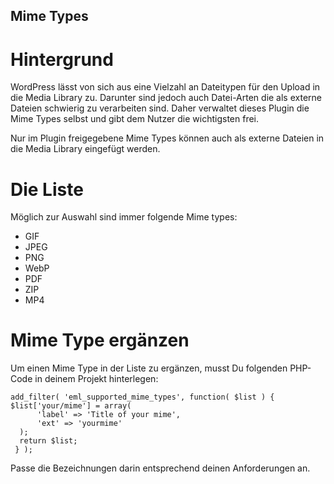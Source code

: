 ## Mime Types

# Hintergrund

WordPress lässt von sich aus eine Vielzahl an Dateitypen für den Upload in die Media Library zu. Darunter sind
jedoch auch Datei-Arten die als externe Dateien schwierig zu verarbeiten sind. Daher verwaltet dieses Plugin
die Mime Types selbst und gibt dem Nutzer die wichtigsten frei.

Nur im Plugin freigegebene Mime Types können auch als externe Dateien in die Media Library eingefügt werden.

# Die Liste

Möglich zur Auswahl sind immer folgende Mime types:

* GIF
* JPEG
* PNG
* WebP
* PDF
* ZIP
* MP4

# Mime Type ergänzen

Um einen Mime Type in der Liste zu ergänzen, musst Du folgenden PHP-Code in deinem Projekt hinterlegen:

```
add_filter( 'eml_supported_mime_types', function( $list ) {
$list['your/mime'] = array(
      'label' => 'Title of your mime',
      'ext' => 'yourmime'
  );
  return $list;
 } );
```

Passe die Bezeichnungen darin entsprechend deinen Anforderungen an.
